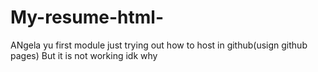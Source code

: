 # My-resume-html-
ANgela yu first module
just trying out how to host in github(usign github pages)
But it is not working idk why
